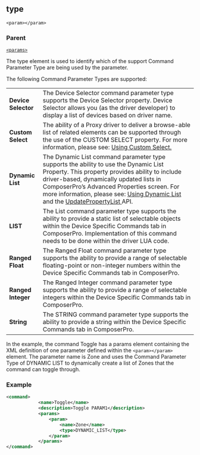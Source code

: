 ## type

`<param></param>`


### Parent

[`<params>`][1]


The type element is used to identify which of the support Command Parameter Type are being used by the parameter. 

 The following Command Parameter Types are supported:

|                     |                                                                                                                                                                                                                                                                                                                              |
| ------------------- | ---------------------------------------------------------------------------------------------------------------------------------------------------------------------------------------------------------------------------------------------------------------------------------------------------------------------------- |
| **Device Selector** | The Device Selector command parameter type supports the Device Selector property. Device Selector allows you (as the driver developer) to display a list of devices based on driver name.                                                                                                                                    |
| **Custom Select**   | The ability of a Proxy driver to deliver a browse-able list of related elements can be supported through the use of the CUSTOM SELECT property. For more information, please see: [Using Custom Select.][2]                                                                                                                  |
| **Dynamic List**    | The Dynamic List command parameter type supports the ability to use the Dynamic List Property. This property provides ability to include driver-based, dynamically updated lists in ComposerPro’s Advanced Properties screen. For more information, please see: [Using Dynamic List][3] and the [UpdatePropertyList ][4]API. |
| **LIST**            | The List command parameter type supports the ability to provide a static list of selectable objects within the Device Specific Commands tab in ComposerPro. Implementation of this command needs to be done within the driver LUA code.                                                                                      |
| **Ranged Float**    | The Ranged Float command parameter type supports the ability to provide a range of selectable floating-point or non-integer numbers within the Device Specific Commands tab in ComposerPro.                                                                                                                                  |
| **Ranged Integer**  | The Ranged Integer command parameter type supports the ability to provide a range of selectable integers within the Device Specific Commands tab in ComposerPro.                                                                                                                                                             |
| **String**          | The STRING command parameter type supports the ability to provide a string within the Device Specific Commands tab in ComposerPro.                                                                                                                                                                                           |


In the example, the command Toggle has a params element containing the XML definition of one parameter defined within the `<param></param>` element. The parameter name is Zone and uses the Command Parameter Type of DYNAMIC LIST to dynamically create a list of Zones that the command can toggle through.

### Example

```xml
<command>
			<name>Toggle</name>
			<description>Toggle PARAM1</description>
			<params>
				<param>
					<name>Zone</name>
					<type>DYNAMIC_LIST</type>
				</param>
			</params>
</command>
```





[1]:	https://snap-one.github.io/docs-driverworks-xml/#commands-xml-params
[2]:	https://snap-one.github.io/docs-driverworks-fundamentals/#composerpro-the-interface-into-the-sdk-using-the-custom-select-property
[3]:	https://snap-one.github.io/docs-driverworks-fundamentals/#composerpro-the-interface-into-the-sdk-dynamic-list-properties
[4]:	https://snap-one.github.io/docs-driverworks-api/#properties-interface-updatepropertylist
